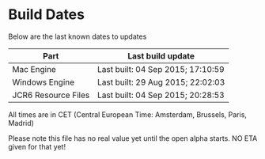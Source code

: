 # Build Dates

Below are the last known dates to updates

Part | Last build update
-----|-----
Mac Engine | Last built: 04 Sep 2015; 17:10:59
Windows Engine | Last built: 29 Aug 2015; 22:02:03
JCR6 Resource Files | Last built: 04 Sep 2015; 20:28:53
All times are in CET (Central European Time: Amsterdam, Brussels, Paris, Madrid)


Please note this file has no real value yet until the open alpha starts. NO ETA given for that yet!
